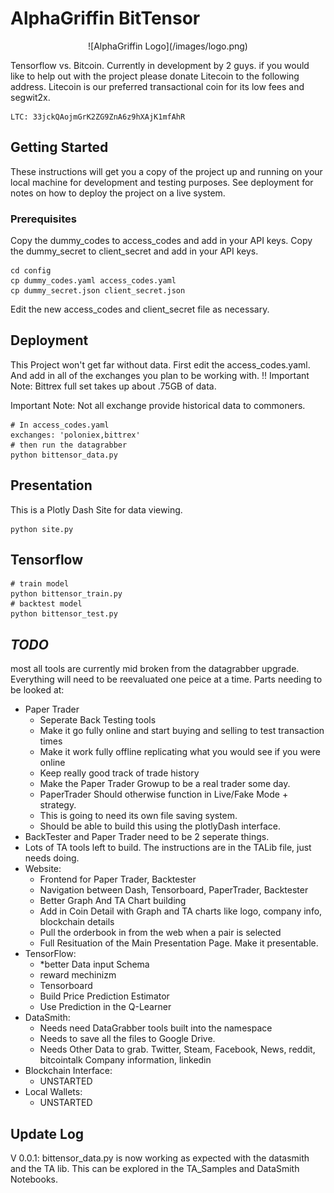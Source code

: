 
# AlphaGriffin BitTensor
<p align="center">
![AlphaGriffin Logo](/images/logo.png)
</p>

Tensorflow vs. Bitcoin. Currently in development by 2 guys. if you would like
to help out with the project please donate Litecoin to the following address.
Litecoin is our preferred transactional coin for its low fees and segwit2x.

```
LTC: 33jckQAojmGrK2ZG9ZnA6z9hXAjK1mfAhR
```

## Getting Started

These instructions will get you a copy of the project up and running on your
local machine for development and testing purposes. See deployment for notes
on how to deploy the project on a live system.

### Prerequisites

Copy the dummy_codes to access_codes and add in your API keys.
Copy the dummy_secret to client_secret and add in your API keys.

```
cd config
cp dummy_codes.yaml access_codes.yaml
cp dummy_secret.json client_secret.json
```

Edit the new access_codes and client_secret file as necessary.

## Deployment

This Project won't get far without data. First edit the access_codes.yaml.
And add in all of the exchanges you plan to be working with. !! Important Note:
Bittrex full set takes up about .75GB of data.

Important Note: Not all exchange provide historical data to commoners.
```
# In access_codes.yaml
exchanges: 'poloniex,bittrex'
# then run the datagrabber
python bittensor_data.py
```

## Presentation
This is a Plotly Dash Site for data viewing.
```
python site.py
```

## Tensorflow
```
# train model
python bittensor_train.py
# backtest model
python bittensor_test.py
```

## _TODO_
most all tools are currently mid broken from the datagrabber upgrade. Everything
will need to be reevaluated one peice at a time.
Parts needing to be looked at:
* Paper Trader
    - Seperate Back Testing tools
    - Make it go fully online and start buying and selling to test transaction times
    - Make it work fully offline replicating what you would see if you were online
    - Keep really good track of trade history
    - Make the Paper Trader Growup to be a real trader some day.
    - PaperTrader Should otherwise function in Live/Fake Mode + strategy.
    - This is going to need its own file saving system.
    - Should be able to build this using the plotlyDash interface.
* BackTester and Paper Trader need to be 2 seperate things.
* Lots of TA tools left to build. The instructions are in the TALib file, just
    needs doing.
* Website:
    - Frontend for Paper Trader, Backtester
    - Navigation between Dash, Tensorboard, PaperTrader, Backtester
    - Better Graph And TA Chart building
    - Add in Coin Detail with Graph and TA charts like logo, company info,
        blockchain details
    - Pull the orderbook in from the web when a pair is selected
    - Full Resituation of the Main Presentation Page. Make it presentable.
* TensorFlow:
    - *better Data input Schema
    - reward mechinizm
    - Tensorboard
    - Build Price Prediction Estimator
    - Use Prediction in the Q-Learner
* DataSmith:
    - Needs need DataGrabber tools built into the namespace
    - Needs to save all the files to Google Drive.
    - Needs Other Data to grab. Twitter, Steam, Facebook, News, reddit, bitcointalk
        Company information, linkedin
* Blockchain Interface:
    - UNSTARTED
* Local Wallets:
    - UNSTARTED

## Update Log

V 0.0.1: bittensor_data.py is now working as expected with the datasmith and
the TA lib. This can be explored in the TA_Samples and DataSmith Notebooks.
